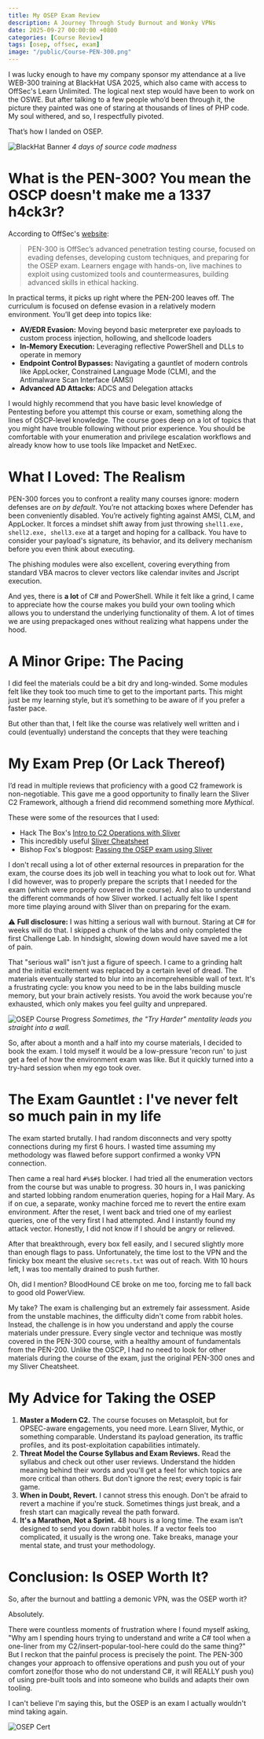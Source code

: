 ```yaml
---
title: My OSEP Exam Review
description: A Journey Through Study Burnout and Wonky VPNs
date: 2025-09-27 00:00:00 +0800
categories: [Course Review]
tags: [osep, offsec, exam] 
image: "/public/Course-PEN-300.png"
---
```


I was lucky enough to have my company sponsor my attendance at a live WEB-300 training at BlackHat USA 2025, which also came with access to OffSec's Learn Unlimited. The logical next step would have been to work on the OSWE. But after talking to a few people who’d been through it, the picture they painted was one of staring at thousands of lines of PHP code. My soul withered, and so, I respectfully pivoted.

That’s how I landed on OSEP.

![BlackHat Banner](/public/osep_blackhat.jpeg)
*4 days of source code madness*

# What is the PEN-300? You mean the OSCP doesn't make me a 1337 h4ck3r?

According to OffSec's [website](https://www.offsec.com/courses/pen-300/):

> PEN-300 is OffSec’s advanced penetration testing course, focused on evading defenses, developing custom techniques, and preparing for the OSEP exam. Learners engage with hands-on, live machines to exploit using customized tools and countermeasures, building advanced skills in ethical hacking.

In practical terms, it picks up right where the PEN-200 leaves off. The curriculum is focused on defense evasion in a relatively modern environment. You’ll get deep into topics like:

- **AV/EDR Evasion:** Moving beyond basic meterpreter exe payloads to custom process injection, hollowing, and shellcode loaders
- **In-Memory Execution:** Leveraging reflective PowerShell and DLLs to operate in memory
- **Endpoint Control Bypasses:** Navigating a gauntlet of modern controls like AppLocker, Constrained Language Mode (CLM), and the Antimalware Scan Interface (AMSI)
- **Advanced AD Attacks:** ADCS and Delegation attacks

I would highly recommend that you have basic level knowledge of Pentesting before you attempt this course or exam, something along the lines of OSCP-level knowledge. The course goes deep on a lot of topics that you might have trouble following without prior experience. You should be comfortable with your enumeration and privilege escalation workflows and already know how to use tools like Impacket and NetExec.

# What I Loved: The Realism

PEN-300 forces you to confront a reality many courses ignore: modern defenses are _on by default_. You’re not attacking boxes where Defender has been conveniently disabled. You’re actively fighting against AMSI, CLM, and AppLocker. It forces a mindset shift away from just throwing `shell1.exe, shell2.exe, shell3.exe` at a target and hoping for a callback. You have to consider your payload's signature, its behavior, and its delivery mechanism before you even think about executing.

The phishing modules were also excellent, covering everything from standard VBA macros to clever vectors like calendar invites and Jscript execution.

And yes, there is **a lot** of C# and PowerShell. While it felt like a grind, I came to appreciate how the course makes you build your own tooling which allows you to understand the underlying functionality of them. A lot of times we are using prepackaged ones without realizing what happens under the hood.

# A Minor Gripe: The Pacing

I did feel the materials could be a bit dry and long-winded. Some modules felt like they took too much time to get to the important parts. This might just be my learning style, but it’s something to be aware of if you prefer a faster pace.

But other than that, I felt like the course was relatively well written and i could (eventually) understand the concepts that they were teaching

# My Exam Prep (Or Lack Thereof)

I’d read in multiple reviews that proficiency with a good C2 framework is non-negotiable. This gave me a good opportunity to finally learn the Sliver C2 Framework, although a friend did recommend something more _Mythical_.

These were some of the resources that I used:

- Hack The Box's [Intro to C2 Operations with Sliver](https://academy.hackthebox.com/module/details/241)
- This incredibly useful [Sliver Cheatsheet](https://github.com/Anon-Exploiter/sliver-cheatsheet)
- Bishop Fox's blogpost: [Passing the OSEP exam using Sliver](https://bishopfox.com/blog/passing-the-osep-exam-using-sliver)

I don't recall using a lot of other external resources in preparation for the exam, the course does its job well in teaching you what to look out for. What I did however, was to properly prepare the scripts that I needed for the exam (which were properly covered in the course). And also to understand the different commands of how Sliver worked. I actually felt like I spent more time playing around with Sliver than on preparing for the exam.

⚠️ **Full disclosure:** I was hitting a serious wall with burnout. Staring at C# for weeks will do that. I skipped a chunk of the labs and only completed the first Challenge Lab. In hindsight, slowing down would have saved me a lot of pain.

That "serious wall" isn't just a figure of speech. I came to a grinding halt and the initial excitement was replaced by a certain level of dread. The materials eventually started to blur into an incomprehensible wall of text. It's a frustrating cycle: you know you need to be in the labs building muscle memory, but your brain actively resists. You avoid the work because you're exhausted, which only makes you feel guilty and unprepared.

![OSEP Course Progress](/public/osep_course_progress.png)
*Sometimes, the "Try Harder" mentality leads you straight into a wall.*

So, after about a month and a half into my course materials, I decided to book the exam. I told myself it would be a low-pressure 'recon run' to just get a feel of how the environment exam was like. But it quickly turned into a try-hard session when my ego took over.

# The Exam Gauntlet : I've never felt so much pain in my life

The exam started brutally. I had random disconnects and very spotty connections during my first 6 hours. I wasted time assuming my methodology was flawed before support confirmed a wonky VPN connection. 

Then came a real hard `#%$#$` blocker. I had tried all the enumeration vectors from the course but was unable to progress. 30 hours in, I was panicking and started lobbing random enumeration queries, hoping for a Hail Mary. As if on cue, a separate, wonky machine forced me to revert the entire exam environment. After the reset, I went back and tried one of my earliest queries, one of the very first I had attempted. And I instantly found my attack vector. Honestly, I did not know if I should be angry or relieved.

After that breakthrough, every box fell easily, and I secured slightly more than enough flags to pass. Unfortunately, the time lost to the VPN and the finicky box meant the elusive `secrets.txt` was out of reach. With 10 hours left, I was too mentally drained to push further.

Oh, did I mention? BloodHound CE broke on me too, forcing me to fall back to good old PowerView.

My take? The exam is challenging but an extremely fair assessment. Aside from the unstable machines, the difficulty didn't come from rabbit holes. Instead, the challenge is in how you understand and apply the course materials under pressure. Every single vector and technique was mostly covered in the PEN-300 course, with a healthy amount of fundamentals from the PEN-200. Unlike the OSCP, I had no need to look for other materials during the course of the exam, just the original PEN-300 ones and my Sliver Cheatsheet.

# My Advice for Taking the OSEP

1. **Master a Modern C2.** The course focuses on Metasploit, but for OPSEC-aware engagements, you need more. Learn Sliver, Mythic, or something comparable. Understand its payload generation, its traffic profiles, and its post-exploitation capabilities intimately.
2. **Threat Model the Course Syllabus and Exam Reviews.** Read the syllabus and check out other user reviews. Understand the hidden meaning behind their words and you'll get a feel for which topics are more critical than others. But don't ignore the rest; every topic is fair game.
3. **When in Doubt, Revert.** I cannot stress this enough. Don't be afraid to revert a machine if you're stuck. Sometimes things just break, and a fresh start can magically reveal the path forward.
4. **It's a Marathon, Not a Sprint.** 48 hours is a long time. The exam isn’t designed to send you down rabbit holes. If a vector feels too complicated, it usually is the wrong one. Take breaks, manage your mental state, and trust your methodology.

# Conclusion: Is OSEP Worth It?

So, after the burnout and battling a demonic VPN, was the OSEP worth it?

Absolutely.

There were countless moments of frustration where I found myself asking, "Why am I spending hours trying to understand and write a C# tool when a one-liner from my C2/insert-popular-tool-here could do the same thing?" But I reckon that the painful process is precisely the point. The PEN-300 changes your approach to offensive operations and push you out of your comfort zone(for those who do not understand C#, it will REALLY push you) of using pre-built tools and into someone who builds and adapts their own tooling.

I can't believe I'm saying this, but the OSEP is an exam I actually wouldn't mind taking again.

![OSEP Cert](/public/osep_cert.png)
